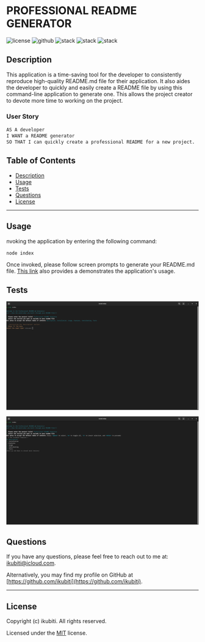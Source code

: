 # PROFESSIONAL README GENERATOR

![license](https://img.shields.io/badge/License-MIT-brightgreen) ![github](https://img.shields.io/badge/Github-ikubiti-blue) ![stack](https://img.shields.io/badge/Javascript-🎉-blue) ![stack](https://img.shields.io/badge/Node-✔️-ff69b4) ![stack](https://img.shields.io/badge/Git-✅-brightgreen)

## Description

This application is a time-saving tool for the developer to consistently reproduce high-quality README.md file for their application. It also aides the developer to quickly and easily create a README file by using this command-line application to generate one. This allows the project creator to devote more time to working on the project.

### User Story

```
AS A developer
I WANT a README generator
SO THAT I can quickly create a professional README for a new project.

```


## Table of Contents

- [Description](#description)
- [Usage](#usage)
- [Tests](#tests)
- [Questions](#questions)
- [License](#license)
---

## Usage

nvoking the application by entering the following command:

	node index

Once invoked, please follow screen prompts to generate your README.md file. [This link](#somelink) also provides a demonstrates the application's usage.


## Tests


![Test1](./images/Section-prompts3.png)

![Test2](./images/Title-TableOfContents-Prompt2.png)

## Questions

If you have any questions, please feel free to reach out to me at: [ikubiti@icloud.com](mailto:ikubiti@icloud.com).

Alternatively, you may find my profile on GitHub at [https://github.com/ikubiti](https://github.com/ikubiti).

---

## License

Copyright (c) ikubiti. All rights reserved.

Licensed under the [MIT](./LICENSE) license.
